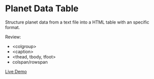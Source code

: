# Planet Data Table

Structure planet data from a text file into a HTML table with an specific format.

Review:
 - \<colgroup>
 - \<caption>
 - \<thead, tbody, tfoot>
 - colspan/rowspan

[Live Demo](https://ng9891.github.io/my-odin-project/js_fullstack/reviews/tables/structuring_planet_data/)